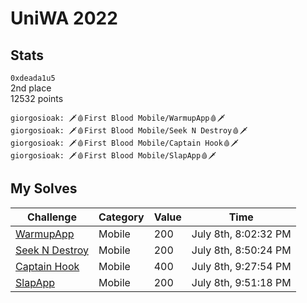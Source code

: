 # UniWA 2022

## Stats
`0xdeada1u5` \
2nd place \
12532 points

```
giorgosioak: 🗡️🩸First Blood Mobile/WarmupApp🩸🗡️
giorgosioak: 🗡️🩸First Blood Mobile/Seek N Destroy🩸🗡️
giorgosioak: 🗡️🩸First Blood Mobile/Captain Hook🩸🗡️
giorgosioak: 🗡️🩸First Blood Mobile/SlapApp🩸🗡️
```

## My Solves
| Challenge                      | Category      | Value | Time                    |
|--------------------------------|---------------|-------|-------------------------|
| [WarmupApp](WarmupApp)         | Mobile        |   200 | July 8th, 8:02:32 PM    |
| [Seek N Destroy](SeekNDestroy) | Mobile        |   200 | July 8th, 8:50:24 PM    |
| [Captain Hook](CaptainHook)    | Mobile        |   400 | July 8th, 9:27:54 PM    |
| [SlapApp](SlapApp)             | Mobile        |   200 | July 8th, 9:51:18 PM    |